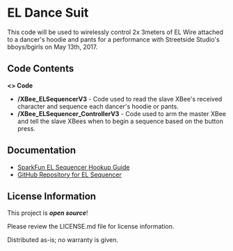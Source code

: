 # EL Dance Suit

This code will be used to wirelessly control 2x 3meters of EL Wire attached to a dancer's hoodie and pants
for a performance with Streetside Studio's bboys/bgirls on May 13th, 2017.

Code Contents
-------------------
**<> Code**
- **/XBee_ELSequencerV3** - Code used to read the slave XBee's received character and sequence each dancer's hoodie or pants.
- **/XBee_ELSequencer_ControllerV3** - Code used to arm the master XBee and tell the slave XBees when to begin a sequence based on the button press.

Documentation
-------------------

* [SparkFun EL Sequencer Hookup Guide](https://learn.sparkfun.com/tutorials/el-sequencerescudo-dos-hookup-guide)
* [GitHub Repository for EL Sequencer](https://github.com/sparkfun/EL_Sequencer/tree/master)


License Information
-------------------

This project is _**open source**_! 

Please review the LICENSE.md file for license information. 

Distributed as-is; no warranty is given.
